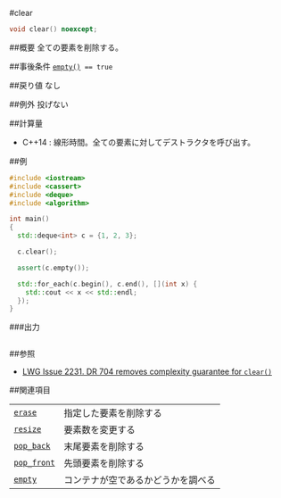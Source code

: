 #clear
```cpp
void clear() noexcept;
```

##概要
全ての要素を削除する。


##事後条件
[`empty()`](/reference/deque/empty.md)` == true`


##戻り値
なし


##例外
投げない


##計算量
- C++14 : 線形時間。全ての要素に対してデストラクタを呼び出す。


##例
```cpp
#include <iostream>
#include <cassert>
#include <deque>
#include <algorithm>

int main()
{
  std::deque<int> c = {1, 2, 3};

  c.clear();

  assert(c.empty());

  std::for_each(c.begin(), c.end(), [](int x) {
    std::cout << x << std::endl;
  });
}
```

###出力
```
```

##参照
- [LWG Issue 2231. DR 704 removes complexity guarantee for `clear()`](http://www.open-std.org/jtc1/sc22/wg21/docs/lwg-defects.html#2231)


##関連項目

| | |
|-------------------------------------------------------------------------------------------------------|-----------------------------------------------------|
| [`erase`](./erase.md) | 指定した要素を削除する |
| [`resize`](./resize.md) | 要素数を変更する |
| [`pop_back`](./pop_back.md) | 末尾要素を削除する |
| [`pop_front`](./pop_front.md) | 先頭要素を削除する |
| [`empty`](./empty.md) | コンテナが空であるかどうかを調べる |


